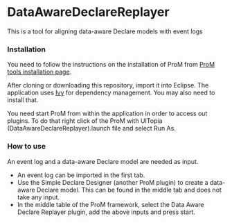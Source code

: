 # DataAwareDeclareReplayer

This is a tool for aligning data-aware Declare models with event logs

### Installation
You need to follow the instructions on the installation of ProM from [ProM tools installation page](http://www.promtools.org/doku.php?id=gettingstarted:installation).

After cloning or downloading this repository, import it into Eclipse.  The application uses [Ivy](https://ant.apache.org/ivy/) for dependency management. You may also need to install that.

You need start ProM from within the application in order to access out plugins.  To do that right click of the ProM with UITopia (DataAwareDeclareReplayer).launch file and select Run As.

### How to use
An event log and a data-aware Declare model are needed as input.  
- An event log can be imported in the first tab.  
- Use the Simple Declare Designer (another ProM plugin) to create a data-aware Declare model.  This can be found in the middle tab and does not take any input.
- In the middle table of the ProM framework, select the Data Aware Declare Replayer plugin, add the above inputs and press start.
